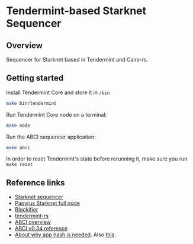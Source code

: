 # Tendermint-based Starknet Sequencer

## Overview

Sequencer for Starknet based in Tendermint and Cairo-rs.

## Getting started

Install Tendermint Core and store it in `/bin`
```bash
make bin/tendermint
```

Run Tendermint Core node on a terminal:

```bash
make node
```

Run the ABCI sequencer application:

```bash
make abci
```

In order to reset Tendermint's state before rerunning it, make sure you run `make reset`

## Reference links
* [Starknet sequencer](https://www.starknet.io/de/posts/engineering/starknets-new-sequencer#:~:text=What%20does%20the%20sequencer%20do%3F)
* [Papyrus Starknet full node](https://medium.com/starkware/papyrus-an-open-source-starknet-full-node-396f7cd90202)
* [Blockifier](https://github.com/starkware-libs/blockifier)
* [tendermint-rs](https://github.com/informalsystems/tendermint-rs)
* [ABCI overview](https://docs.tendermint.com/v0.34/introduction/what-is-tendermint.html#abci-overview)
* [ABCI v0.34 reference](https://github.com/tendermint/tendermint/blob/v0.34.x/spec/abci/abci.md)
* [About why app hash is needed](https://github.com/tendermint/tendermint/issues/1179). Also [this](https://github.com/tendermint/tendermint/blob/v0.34.x/spec/abci/apps.md#query-proofs).
